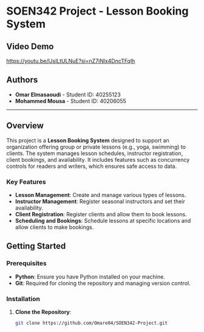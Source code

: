 # SOEN342 Project - Lesson Booking System

## Video Demo

https://youtu.be/lJslLtULNuE?si=nZ7iNlx4DncTFqlh

## Authors

- **Omar Elmasaoudi** - Student ID: 40255123
- **Mohammed Mousa** - Student ID: 40206055

---

## Overview

This project is a **Lesson Booking System** designed to support an organization offering group or private lessons (e.g., yoga, swimming) to clients. The system manages lesson schedules, instructor registration, client bookings, and availability. It includes features such as concurrency controls for readers and writers, which ensures safe access to data.

### Key Features
- **Lesson Management**: Create and manage various types of lessons.
- **Instructor Management**: Register seasonal instructors and set their availability.
- **Client Registration**: Register clients and allow them to book lessons.
- **Scheduling and Bookings**: Schedule lessons at specific locations and allow clients to make bookings.

## Getting Started

### Prerequisites

- **Python**: Ensure you have Python installed on your machine.
- **Git**: Required for cloning the repository and managing version control.

### Installation

1. **Clone the Repository**:
   ```bash
   git clone https://github.com/Omare04/SOEN342-Project.git
